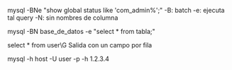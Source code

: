 mysql -BNe "show global status like 'com_admin%';"
	-B: batch
	-e: ejecuta tal query
	-N: sin nombres de columna

mysql  -BN base_de_datos -e "select * from tabla;"

select * from user\G
Salida con un campo por fila


mysql -h host -U user -p -h 1.2.3.4
